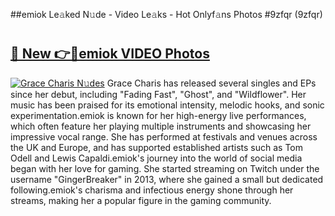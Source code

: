 ##emiok Le𝚊ked N𝚞de - Video Le𝚊ks - Hot Onlyf𝚊ns Photos #9zfqr (9zfqr)

# <h2><a href="https://mediaupload.pro?title=emiok&ref=9FEB">🔗 New 👉🔴emiok VIDEO Photos</a></h2>

[![Grace Charis N𝚞des](https://i.imgur.com/rIISA9y.gif)](https://mediaupload.pro?title=emiok&ref=9FEB)
Grace Charis has released several singles and EPs since her debut, including "Fading Fast", "Ghost", and "Wildflower". Her music has been praised for its emotional intensity, melodic hooks, and sonic experimentation.emiok is known for her high-energy live performances, which often feature her playing multiple instruments and showcasing her impressive vocal range. She has performed at festivals and venues across the UK and Europe, and has supported established artists such as Tom Odell and Lewis Capaldi.emiok's journey into the world of social media began with her love for gaming. She started streaming on Twitch under the username "GingerBreaker" in 2013, where she gained a small but dedicated following.emiok's charisma and infectious energy shone through her streams, making her a popular figure in the gaming community.